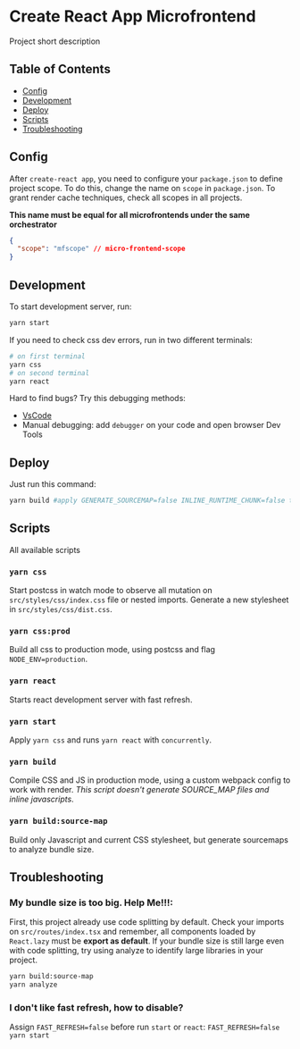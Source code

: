 # Create React App Microfrontend

<!-- at least one paragraph -->

Project short description

## Table of Contents

- [Config](#config)
- [Development](#development)
- [Deploy](#deploy)
- [Scripts](#scripts)
- [Troubleshooting](#troubleshooting)

## Config

After `create-react app`, you need to configure your `package.json` to define project scope. To do this, change the name on `scope` in `package.json`.
To grant render cache techniques, check all scopes in all projects.

**This name must be equal for all microfrontends under the same orchestrator**

```json
{
  "scope": "mfscope" // micro-frontend-scope
}
```

## Development

To start development server, run:

```bash
yarn start
```

If you need to check css dev errors, run in two different terminals:

```bash
# on first terminal
yarn css
# on second terminal
yarn react
```

Hard to find bugs? Try this debugging methods:

- [VsCode](https://code.visualstudio.com/docs/typescript/typescript-debugging#_clientside-debugging)
- Manual debugging: add `debugger` on your code and open browser Dev Tools

## Deploy

Just run this command:

```bash
yarn build #apply GENERATE_SOURCEMAP=false INLINE_RUNTIME_CHUNK=false to react-scripts
```

## Scripts

All available scripts

### `yarn css`

Start postcss in watch mode to observe all mutation on `src/styles/css/index.css` file or nested imports. Generate a new stylesheet in `src/styles/css/dist.css`.

### `yarn css:prod`

Build all css to production mode, using postcss and flag `NODE_ENV=production`.

### `yarn react`

Starts react development server with fast refresh.

### `yarn start`

Apply `yarn css` and runs `yarn react` with `concurrently`.

### `yarn build`

Compile CSS and JS in production mode, using a custom webpack config to work with render. _This script doesn't generate SOURCE_MAP files and inline javascripts_.

### `yarn build:source-map`

Build only Javascript and current CSS stylesheet, but generate sourcemaps to analyze bundle size.

## Troubleshooting

### My bundle size is too big. Help Me!!!:

First, this project already use code splitting by default. Check your imports on `src/routes/index.tsx` and remember, all components loaded by `React.lazy` must be **export as default**. If your bundle size is still large even with code splitting, try using analyze to identify large libraries in your project.

```bash
yarn build:source-map
yarn analyze
```

### I don't like fast refresh, how to disable?

Assign `FAST_REFRESH=false` before run `start` or `react`: `FAST_REFRESH=false yarn start`

